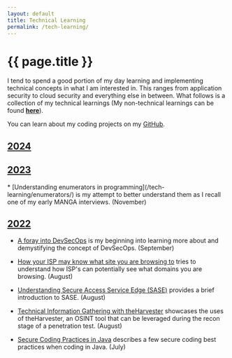 ```yaml
---
layout: default
title: Technical Learning
permalink: /tech-learning/
---
```


# {{ page.title }}

I tend to spend a good portion of my day learning and implementing technical concepts in what I am interested in. This ranges from application security to cloud security and everything else in between. What follows is a collection of my technical learnings (My non-technical learnings can be found [**here**](/non-tech-learning/)).  

You can learn about my coding projects on my [GitHub](https://github.com/tmendonca28).

<h2 id="y2024" style="text-decoration: underline;">2024</h2>

<h2 id="y2023" style="text-decoration: underline;">2023</h2>
* [Understanding enumerators in programming](/tech-learning/enumerators/) is my attempt to better understand them as I recall one of my early MANGA interviews. (November)

<h2 id="y2022" style="text-decoration: underline;">2022</h2>

* [A foray into DevSecOps](/tech-learning/devsecops-101/) is my beginning into learning more about and demystifying the concept of DevSecOps. (September)

* [How your ISP may know what site you are browsing to](/tech-learning/isp-info-gathering/) tries to understand how ISP's can potentially see what domains you are browsing. (August)

* [Understanding Secure Access Service Edge (SASE)](/tech-learning/sase-101/) provides a brief introduction to SASE. (August)

* [Technical Information Gathering with theHarvester](/tech-learning/tech-info-gathering-theharvester/) showcases the uses of theHarvester, an OSINT tool that can be leveraged during the recon stage of a penetration test. (August)

* [Secure Coding Practices in Java](/tech-learning/sec-coding-java/) describes a few secure coding best practices when coding in Java. (July)

